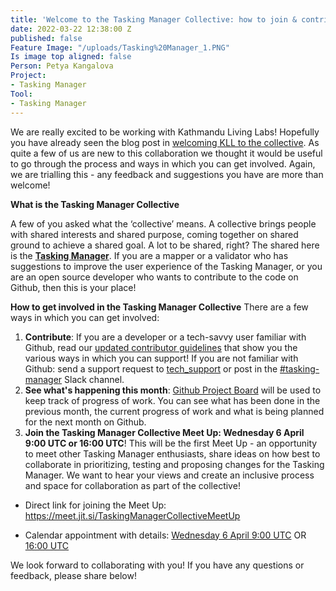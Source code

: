 ```yaml
---
title: 'Welcome to the Tasking Manager Collective: how to join & contribute!'
date: 2022-03-22 12:38:00 Z
published: false
Feature Image: "/uploads/Tasking%20Manager_1.PNG"
Is image top aligned: false
Person: Petya Kangalova
Project:
- Tasking Manager
Tool:
- Tasking Manager
---
```


We are really excited to be working with Kathmandu Living Labs! Hopefully you have already seen the blog post in [welcoming KLL to the collective](https://www.hotosm.org/tech-blog/welcome-to-the-collective-kll/). As quite a few of us are new to this collaboration we thought it would be useful to go through the process and ways in which you can get involved. Again, we are trialling this - any feedback and suggestions you have are more than welcome!

**What is the Tasking Manager Collective**

A few of you asked what the ‘collective’ means. A collective brings people with shared interests and shared purpose, coming together on shared ground to achieve a shared goal. A lot to be shared, right? The shared here is the **[Tasking Manager](https://tasks.hotosm.org/)**. If you are a mapper or a validator who has suggestions to improve the user experience of the Tasking Manager, or you are an open source developer who wants to contribute to the code on Github, then this is your place!

**How to get involved in the Tasking Manager Collective**
There are a few ways in which you can get involved:
1. **Contribute**: If you are a developer or a tech-savvy user familiar with Github, read our [updated contributor guidelines](https://github.com/hotosm/tasking-manager/blob/develop/docs/contributing.md) that show you the various ways in which you can support! If you are not familiar with Github:  send a support request to [tech_support](https://hotosm.atlassian.net/servicedesk/customer/portal/4) or post in the [#tasking-manager](https://hotosm.slack.com/archives/C319P09PB) Slack channel.
2. **See what's happening this month**: [Github Project Board](https://github.com/orgs/hotosm/projects/4/views/1) will be used to keep track of progress of work. You can see what has been done in the previous month, the current progress of work and what is being planned for the next month on Github. 
3. **Join the Tasking Manager Collective Meet Up: Wednesday 6 April 9:00 UTC or 16:00 UTC**! This will be the first Meet Up - an opportunity to meet other Tasking Manager enthusiasts, share ideas on how best to collaborate in prioritizing, testing and proposing changes for the Tasking Manager.  We want to hear your views and create an inclusive process and space for collaboration as part of the collective!  

* Direct link for joining the Meet Up: https://meet.jit.si/TaskingManagerCollectiveMeetUp 

* Calendar appointment with details: [Wednesday 6 April 9:00 UTC](https://calendar.google.com/calendar/u/0/r/eventedit/copy/MmFmNm1jNXBtYW1tMG9wcGhnMzkzcThkamYgaG90b3NtLm9yZ184NDhlODlhYWlhYjA0YWc5NGQyM3JxbjU1OEBn/cGV0eWEua2FuZ2Fsb3ZhQGhvdG9zbS5vcmc?sf=true) OR [16:00 UTC](https://calendar.google.com/calendar/u/0/r/eventedit/copy/MHJhYm1mMnZobWphOG90MHRoa2Vmb25lOWYgaG90b3NtLm9yZ184NDhlODlhYWlhYjA0YWc5NGQyM3JxbjU1OEBn/cGV0eWEua2FuZ2Fsb3ZhQGhvdG9zbS5vcmc?sf=true) 

We look forward to collaborating with you! If you have any questions or feedback, please share below!
 